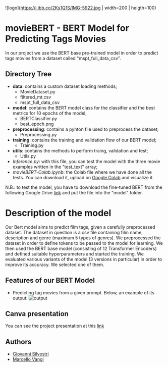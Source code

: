 ![logo](https://i.ibb.co/2Ks1Q1S/IMG-5922.jpg | width=200 | heigth=100)

# movieBERT - BERT Model for Predicting Tags Movies

In our project we use the BERT base pre-trained model in order to predict tags movies from a dataset called "mspt_full_data_csv".

## Directory Tree
- **data**: contains a custom dataset loading methods;
    - MovieDataset.py
    - filtered_mt.csv
    - mspt_full_data_csv
- **model**: contains the BERT model class for the classifier and the best metrics for 10 epochs of the model;
    - BERTClassifier.py
    - best_epoch.png
- **preprocessing**: contains a pyhton file used to preprocess the dataset;
    - Preprocessing.py
- **training**: contains the training and validation flow of our BERT model;
    - Training.py
- **utils**: contains the methods to perform traing, validation and test; 
    - Utils.py
- _Inference.py_: with this file, you can test the model with the three movie examples written in the "test_text" array;
- _movieBERT-Colab.ipynb_: the Colab file where we have done all the tests. You can download it, upload on [Google Colab](https://colab.research.google.com) and visualize it.

N.B.: to test the model, you have to download the fine-tuned BERT from the following Google Drive [link](https://drive.google.com/drive/folders/1NWkrn6-gT-TSUJs-hJcvneqx2Ql7GvIz?usp=sharing) and put the file into the "model" folder.

# Description of the model
Our Bert model aims to predict film tags, given a carefully preprocessed dataset.
The dataset in question is a csv file containing film name, description and genre (maximum 5 types of genres). 
We preprocessed the dataset in order to define tokens to be passed to the model for learning.
We then used the BERT base model (consisting of 12 Transformer Encoders) and defined suitable hyperparameters and started the training.
We evaluated various variants of the model (3 versions in particular) in order to improve its accuracy. We selected one of them.


## Features of our BERT Model 

- Predicting tag movies from a given prompt.
Below, an example of its output:
![output](https://i.ibb.co/W6dW8vC/Screenshot-2024-01-10-alle-15-43-40.png)

## Canva presentation

You can see the project presentation at this [link](https://www.canva.com/design/DAF52mLNHP4/m6oRdloxEGFHSME1BU-7gQ/edit?utm_content=DAF52mLNHP4&utm_campaign=designshare&utm_medium=link2&utm_source=sharebutton)

## Authors

- [Giovanni Silvestri](https://www.github.com/vannisil)
- [Marcello Vangi](https://www.github.com/uzingr)
